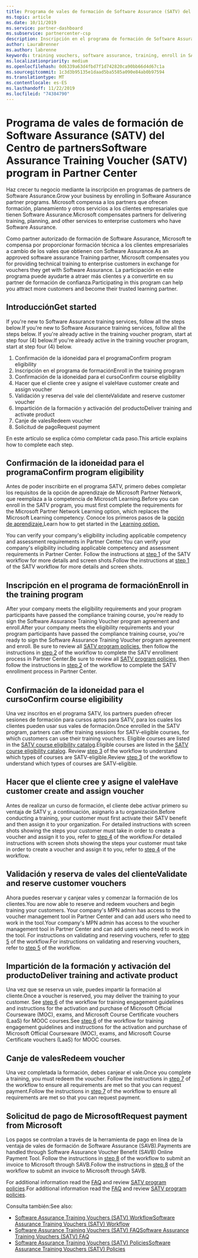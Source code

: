 ```yaml
---
title: Programa de vales de formación de Software Assurance (SATV) del Centro de partners | Centro de partners
ms.topic: article
ms.date: 10/11/2019
ms.service: partner-dashboard
ms.subservice: partnercenter-csp
description: Inscripción en el programa de formación de Software Assurance
author: LauraBrenner
ms.author: labrenne
keywords: training vouchers, software assurance, training, enroll in SATV, SATV
ms.localizationpriority: medium
ms.openlocfilehash: 0d6339a63d4fbd7f1d742820ca90bb66d4d67c1a
ms.sourcegitcommit: 1c3d3b95135e1daad5ba5585a090e84ab0b97594
ms.translationtype: MT
ms.contentlocale: es-ES
ms.lasthandoff: 11/22/2019
ms.locfileid: "74384790"
---
```

# <a name="software-assurance-training-voucher-satv-program-in-partner-center"></a><span data-ttu-id="42f8b-104">Programa de vales de formación de Software Assurance (SATV) del Centro de partners</span><span class="sxs-lookup"><span data-stu-id="42f8b-104">Software Assurance Training Voucher (SATV) program in Partner Center</span></span>

<span data-ttu-id="42f8b-105">Haz crecer tu negocio mediante la inscripción en programas de partners de Software Assurance.</span><span class="sxs-lookup"><span data-stu-id="42f8b-105">Grow your business by enrolling in Software Assurance partner programs.</span></span> <span data-ttu-id="42f8b-106">Microsoft compensa a los partners que ofrecen formación, planeamiento y otros servicios a los clientes empresariales que tienen Software Assurance.</span><span class="sxs-lookup"><span data-stu-id="42f8b-106">Microsoft compensates partners for delivering training, planning, and other services to enterprise customers who have Software Assurance.</span></span> 

<span data-ttu-id="42f8b-107">Como partner autorizado de formación de Software Assurance, Microsoft te compensa por proporcionar formación técnica a los clientes empresariales a cambio de los vales que obtienen con Software Assurance.</span><span class="sxs-lookup"><span data-stu-id="42f8b-107">As an approved software assurance Training partner, Microsoft compensates you for providing technical training to enterprise customers in exchange for vouchers they get with Software Assurance.</span></span> <span data-ttu-id="42f8b-108">La participación en este programa puede ayudarte a atraer más clientes y a convertirte en su partner de formación de confianza.</span><span class="sxs-lookup"><span data-stu-id="42f8b-108">Participating in this program can help you attract more customers and become their trusted learning partner.</span></span>

## <a name="get-started"></a><span data-ttu-id="42f8b-109">Introducción</span><span class="sxs-lookup"><span data-stu-id="42f8b-109">Get started</span></span>

<span data-ttu-id="42f8b-110">If you're new to Software Assurance training services, follow all the steps below.</span><span class="sxs-lookup"><span data-stu-id="42f8b-110">If you're new to Software Assurance training services, follow all the steps below.</span></span> <span data-ttu-id="42f8b-111">If you're already active in the training voucher program, start at step four (4) below.</span><span class="sxs-lookup"><span data-stu-id="42f8b-111">If you're already active in the training voucher program, start at step four (4) below.</span></span> 

1. <span data-ttu-id="42f8b-112">Confirmación de la idoneidad para el programa</span><span class="sxs-lookup"><span data-stu-id="42f8b-112">Confirm program eligibility</span></span>
2. <span data-ttu-id="42f8b-113">Inscripción en el programa de formación</span><span class="sxs-lookup"><span data-stu-id="42f8b-113">Enroll in the training program</span></span>
3. <span data-ttu-id="42f8b-114">Confirmación de la idoneidad para el curso</span><span class="sxs-lookup"><span data-stu-id="42f8b-114">Confirm course eligibility</span></span>
4. <span data-ttu-id="42f8b-115">Hacer que el cliente cree y asigne el vale</span><span class="sxs-lookup"><span data-stu-id="42f8b-115">Have customer create and assign voucher</span></span>
5. <span data-ttu-id="42f8b-116">Validación y reserva del vale del cliente</span><span class="sxs-lookup"><span data-stu-id="42f8b-116">Validate and reserve customer voucher</span></span>
6. <span data-ttu-id="42f8b-117">Impartición de la formación y activación del producto</span><span class="sxs-lookup"><span data-stu-id="42f8b-117">Deliver training and activate product</span></span>
7. <span data-ttu-id="42f8b-118">Canje de vales</span><span class="sxs-lookup"><span data-stu-id="42f8b-118">Redeem voucher</span></span>
8. <span data-ttu-id="42f8b-119">Solicitud de pago</span><span class="sxs-lookup"><span data-stu-id="42f8b-119">Request payment</span></span>

<span data-ttu-id="42f8b-120">En este artículo se explica cómo completar cada paso.</span><span class="sxs-lookup"><span data-stu-id="42f8b-120">This article explains how to complete each step.</span></span>

## <a name="confirm-program-eligibility"></a><span data-ttu-id="42f8b-121">Confirmación de la idoneidad para el programa</span><span class="sxs-lookup"><span data-stu-id="42f8b-121">Confirm program eligibility</span></span>

<span data-ttu-id="42f8b-122">Antes de poder inscribirte en el programa SATV, primero debes completar los requisitos de la opción de aprendizaje de Microsoft Partner Network, que reemplaza a la competencia de Microsoft Learning.</span><span class="sxs-lookup"><span data-stu-id="42f8b-122">Before you can enroll in the SATV program, you must first complete the requirements for the Microsoft Partner Network Learning option, which replaces the Microsoft Learning competency.</span></span> <span data-ttu-id="42f8b-123">Conoce los primeros pasos de la [opción de aprendizaje.](https://partner.microsoft.com/membership/learning-partners)</span><span class="sxs-lookup"><span data-stu-id="42f8b-123">Learn how to get started in the [Learning option.](https://partner.microsoft.com/membership/learning-partners)</span></span>

<span data-ttu-id="42f8b-124">You can verify your company's eligibility including applicable competency and assessment requirements in Partner Center.</span><span class="sxs-lookup"><span data-stu-id="42f8b-124">You can verify your company's eligibility including applicable competency and assessment requirements in Partner Center.</span></span> <span data-ttu-id="42f8b-125">Follow the instructions at [step 1](https://query.prod.cms.rt.microsoft.com/cms/api/am/binary/RE3krfK) of the SATV workflow for more details and screen shots.</span><span class="sxs-lookup"><span data-stu-id="42f8b-125">Follow the instructions at [step 1](https://query.prod.cms.rt.microsoft.com/cms/api/am/binary/RE3krfK) of the SATV workflow for more details and screen shots.</span></span>

## <a name="enroll-in-the-training-program"></a><span data-ttu-id="42f8b-126">Inscripción en el programa de formación</span><span class="sxs-lookup"><span data-stu-id="42f8b-126">Enroll in the training program</span></span>

<span data-ttu-id="42f8b-127">After your company meets the eligibility requirements and your program participants have passed the compliance training course, you're ready to sign the Software Assurance Training Voucher program agreement and enroll.</span><span class="sxs-lookup"><span data-stu-id="42f8b-127">After your company meets the eligibility requirements and your program participants have passed the compliance training course, you're ready to sign the Software Assurance Training Voucher program agreement and enroll.</span></span> <span data-ttu-id="42f8b-128">Be sure to review all [SATV program policies](https://query.prod.cms.rt.microsoft.com/cms/api/am/binary/RE3koEP), then follow the instructions in [step 2](https://query.prod.cms.rt.microsoft.com/cms/api/am/binary/RE3krfK) of the workflow to complete the SATV enrollment process in Partner Center.</span><span class="sxs-lookup"><span data-stu-id="42f8b-128">Be sure to review all [SATV program policies](https://query.prod.cms.rt.microsoft.com/cms/api/am/binary/RE3koEP), then follow the instructions in [step 2](https://query.prod.cms.rt.microsoft.com/cms/api/am/binary/RE3krfK) of the workflow to complete the SATV enrollment process in Partner Center.</span></span>   


## <a name="confirm-course-eligibility"></a><span data-ttu-id="42f8b-129">Confirmación de la idoneidad para el curso</span><span class="sxs-lookup"><span data-stu-id="42f8b-129">Confirm course eligibility</span></span>
<span data-ttu-id="42f8b-130">Una vez inscritos en el programa SATV, los partners pueden ofrecer sesiones de formación para cursos aptos para SATV, para los cuales los clientes pueden usar sus vales de formación.</span><span class="sxs-lookup"><span data-stu-id="42f8b-130">Once enrolled in the SATV program, partners can offer training sessions for SATV-eligible courses, for which customers can use their training vouchers.</span></span> <span data-ttu-id="42f8b-131">Eligible courses are listed in the [SATV course eligibility catalog](https://savl-catalog.microsoft.com/).</span><span class="sxs-lookup"><span data-stu-id="42f8b-131">Eligible courses are listed in the [SATV course eligibility catalog](https://savl-catalog.microsoft.com/).</span></span> <span data-ttu-id="42f8b-132">Review [step 3](https://query.prod.cms.rt.microsoft.com/cms/api/am/binary/RE3krfK) of the workflow to understand which types of courses are SATV-eligible.</span><span class="sxs-lookup"><span data-stu-id="42f8b-132">Review [step 3](https://query.prod.cms.rt.microsoft.com/cms/api/am/binary/RE3krfK) of the workflow to understand which types of courses are SATV-eligible.</span></span>

## <a name="have-customer-create-and-assign-voucher"></a><span data-ttu-id="42f8b-133">Hacer que el cliente cree y asigne el vale</span><span class="sxs-lookup"><span data-stu-id="42f8b-133">Have customer create and assign voucher</span></span>

<span data-ttu-id="42f8b-134">Antes de realizar un curso de formación, el cliente debe activar primero su ventaja de SATV y, a continuación, asignarlo a tu organización.</span><span class="sxs-lookup"><span data-stu-id="42f8b-134">Before conducting a training, your customer must first activate their SATV benefit and then assign it to your organization.</span></span> <span data-ttu-id="42f8b-135">For detailed instructions with screen shots showing the steps your customer must take in order to create a voucher and assign it to you, refer to [step 4](https://query.prod.cms.rt.microsoft.com/cms/api/am/binary/RE3krfK) of the workflow.</span><span class="sxs-lookup"><span data-stu-id="42f8b-135">For detailed instructions with screen shots showing the steps your customer must take in order to create a voucher and assign it to you, refer to [step 4](https://query.prod.cms.rt.microsoft.com/cms/api/am/binary/RE3krfK) of the workflow.</span></span>

## <a name="validate-and-reserve-customer-vouchers"></a><span data-ttu-id="42f8b-136">Validación y reserva de vales del cliente</span><span class="sxs-lookup"><span data-stu-id="42f8b-136">Validate and reserve customer vouchers</span></span>

<span data-ttu-id="42f8b-137">Ahora puedes reservar y canjear vales y comenzar la formación de los clientes.</span><span class="sxs-lookup"><span data-stu-id="42f8b-137">You are now able to reserve and redeem vouchers and begin training your customers.</span></span> <span data-ttu-id="42f8b-138">Your company's MPN admin has access to the voucher management tool in Partner Center and can add users who need to work in the tool.</span><span class="sxs-lookup"><span data-stu-id="42f8b-138">Your company's MPN admin has access to the voucher management tool in Partner Center and can add users who need to work in the tool.</span></span> <span data-ttu-id="42f8b-139">For instructions on validating and reserving vouchers, refer to [step 5](https://query.prod.cms.rt.microsoft.com/cms/api/am/binary/RE3krfK) of the workflow.</span><span class="sxs-lookup"><span data-stu-id="42f8b-139">For instructions on validating and reserving vouchers, refer to [step 5](https://query.prod.cms.rt.microsoft.com/cms/api/am/binary/RE3krfK) of the workflow.</span></span>

## <a name="deliver-training-and-activate-product"></a><span data-ttu-id="42f8b-140">Impartición de la formación y activación del producto</span><span class="sxs-lookup"><span data-stu-id="42f8b-140">Deliver training and activate product</span></span>

<span data-ttu-id="42f8b-141">Una vez que se reserva un vale, puedes impartir la formación al cliente.</span><span class="sxs-lookup"><span data-stu-id="42f8b-141">Once a voucher is reserved, you may deliver the training to your customer.</span></span> <span data-ttu-id="42f8b-142">See [step 6](https://query.prod.cms.rt.microsoft.com/cms/api/am/binary/RE3krfK) of the workflow for training engagement guidelines and instructions for the activation and purchase of Microsoft Official Courseware (MOC), exams, and Microsoft Course Certificate vouchers (LaaS) for MOOC courses.</span><span class="sxs-lookup"><span data-stu-id="42f8b-142">See [step 6](https://query.prod.cms.rt.microsoft.com/cms/api/am/binary/RE3krfK) of the workflow for training engagement guidelines and instructions for the activation and purchase of Microsoft Official Courseware (MOC), exams, and Microsoft Course Certificate vouchers (LaaS) for MOOC courses.</span></span>

## <a name="redeem-voucher"></a><span data-ttu-id="42f8b-143">Canje de vales</span><span class="sxs-lookup"><span data-stu-id="42f8b-143">Redeem voucher</span></span>

<span data-ttu-id="42f8b-144">Una vez completada la formación, debes canjear el vale.</span><span class="sxs-lookup"><span data-stu-id="42f8b-144">Once you complete a training, you must redeem the voucher.</span></span> <span data-ttu-id="42f8b-145">Follow the instructions in [step 7](https://query.prod.cms.rt.microsoft.com/cms/api/am/binary/RE3krfK) of the workflow to ensure all requirements are met so that you can request payment.</span><span class="sxs-lookup"><span data-stu-id="42f8b-145">Follow the instructions in [step 7](https://query.prod.cms.rt.microsoft.com/cms/api/am/binary/RE3krfK) of the workflow to ensure all requirements are met so that you can request payment.</span></span> 


## <a name="request-payment-from-microsoft"></a><span data-ttu-id="42f8b-146">Solicitud de pago de Microsoft</span><span class="sxs-lookup"><span data-stu-id="42f8b-146">Request payment from Microsoft</span></span>

<span data-ttu-id="42f8b-147">Los pagos se controlan a través de la herramienta de pago en línea de la ventaja de vales de formación de Software Assurance (SAVB).</span><span class="sxs-lookup"><span data-stu-id="42f8b-147">Payments are handled through Software Assurance Voucher Benefit (SAVB) Online Payment Tool.</span></span> <span data-ttu-id="42f8b-148">Follow the instructions in [step 8](https://query.prod.cms.rt.microsoft.com/cms/api/am/binary/RE3krfK) of the workflow to submit an invoice to Microsoft through SAVB.</span><span class="sxs-lookup"><span data-stu-id="42f8b-148">Follow the instructions in [step 8](https://query.prod.cms.rt.microsoft.com/cms/api/am/binary/RE3krfK) of the workflow to submit an invoice to Microsoft through SAVB.</span></span> 

<span data-ttu-id="42f8b-149">For additional information read the [FAQ](https://query.prod.cms.rt.microsoft.com/cms/api/am/binary/RE3kz5o) and review [SATV program policies](https://query.prod.cms.rt.microsoft.com/cms/api/am/binary/RE3koEP).</span><span class="sxs-lookup"><span data-stu-id="42f8b-149">For additional information read the [FAQ](https://query.prod.cms.rt.microsoft.com/cms/api/am/binary/RE3kz5o) and review [SATV program policies](https://query.prod.cms.rt.microsoft.com/cms/api/am/binary/RE3koEP).</span></span>

<span data-ttu-id="42f8b-150">Consulta también:</span><span class="sxs-lookup"><span data-stu-id="42f8b-150">See also:</span></span>

- [<span data-ttu-id="42f8b-151">Software Assurance Training Vouchers (SATV) Workflow</span><span class="sxs-lookup"><span data-stu-id="42f8b-151">Software Assurance Training Vouchers (SATV) Workflow</span></span>](https://query.prod.cms.rt.microsoft.com/cms/api/am/binary/RE3krfK)
- [<span data-ttu-id="42f8b-152">Software Assurance Training Vouchers (SATV) FAQ</span><span class="sxs-lookup"><span data-stu-id="42f8b-152">Software Assurance Training Vouchers (SATV) FAQ</span></span>](https://query.prod.cms.rt.microsoft.com/cms/api/am/binary/RE3kz5o)
- [<span data-ttu-id="42f8b-153">Software Assurance Training Vouchers (SATV) Policies</span><span class="sxs-lookup"><span data-stu-id="42f8b-153">Software Assurance Training Vouchers (SATV) Policies</span></span>](https://query.prod.cms.rt.microsoft.com/cms/api/am/binary/RE3koEP)